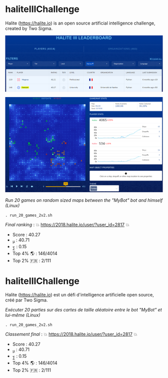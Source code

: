 # haliteIIIChallenge
Halite (https://halite.io) is an open source artificial intelligence challenge, created by Two Sigma.

<p align="center">
  <img src="img/leaderboard.PNG">
</p>

<p align="center">
  <img src="img/game.PNG">
</p>

*Run 20 games on random sized maps between the "MyBot" bot and himself (Linux)*
```shell
. run_20_games_2v2.sh
```

*Final ranking* : :boom: https://2018.halite.io/user/?user_id=2817 :boom:
- Score : 40.27
- <sub>&micro;</sub> : 40.71
- <sub>&sum;</sub> : 0.15
- Top 4% :earth_americas: : 146/4014 
- Top 2% :fr: : 2/111


# haliteIIIChallenge
Halite (https://halite.io) est un défi d'intelligence artificielle open source, créé par Two Sigma.

*Exécuter 20 parties sur des cartes de taille aléatoire entre le bot "MyBot" et lui-même (Linux)*
```shell
. run_20_games_2v2.sh
```

*Classement final* : :boom: https://2018.halite.io/user/?user_id=2817 :boom:
- Score : 40.27
- <sub>&micro;</sub> : 40.71
- <sub>&sum;</sub> : 0.15
- Top 4% :earth_americas: : 146/4014 
- Top 2% :fr: : 2/111
